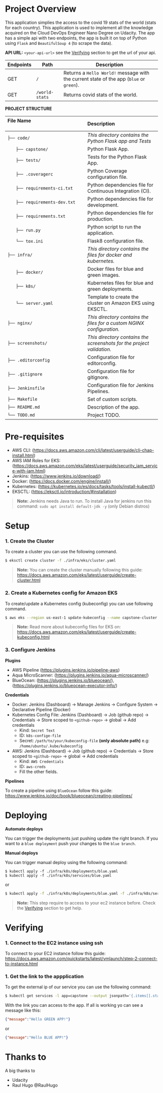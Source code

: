 # Project Overview

This application simplies the access to the covid 19 stats of the world (stats for each country). 
This application is used to implement all the knowledge acquired on the Cloud DevOps Engineer
Nano Degree on Udacity. The app has a simple api with two endpoints, the app is built it on top of 
Python using `Flask` and `BeautifulSoup 4` (to scrape the data).

**API URL:** `<your-api-url>` see the [Verifying](#verifying) section to get the url of your api.

| Endpoints | Path           | Description                                                                             |
| --------- | -------------- | --------------------------------------------------------------------------------------- |
| GET       | `/`            | Returns a `Hello World!` message with the current state of the app (`blue` or `green`). |
| GET       | `/world-stats` | Returns covid stats of the world.                                                       |

**PROJECT STRUCTURE**

| File Name 　　　　　　　　　　　　　　 | Description 　　　　　　　                                                     |
| :------------------------------------- | :-------------------------------------------------------------------- |
| `├── code/`                            | _This directory contains the Python Flask app and Tests_              |
| `　　├── capstone/`                     | Python Flask App.                                                     |
| `　　├── tests/`                        | Tests for the Python Flask App.                                       |
| `　　├── .coveragerc`                   | Python Coverage configuration file.                                   |
| `　　├── requirements-ci.txt`           | Python dependencies file for Continuous Integration (CI).             |
| `　　├── requirements-dev.txt`          | Python dependencies file for development.                             |
| `　　├── requirements.txt`              | Python dependencies file for production.                              |
| `　　├── run.py`                        | Python script to run the application.                                 |
| `　　└── tox.ini`                       | Flask8 configuration file.                                            |
| `├── infra/`                           | _This directory contains the files for docker and kubernetes._        |
| `　　├── docker/`                       | Docker files for blue and green images.                               |
| `　　├── k8s/`                          | Kubernetes files for blue and green deployments.                      |
| `　　└── server.yaml`                   | Template to create the cluster on Amazon EKS using EKSCTL.            |
| `├── nginx/`                           | _This directory contains the files for a custom NGINX configuration._ |
| `├── screenshots/`                     | _This directory contains the screenshots for the project validation._ |
| `├── .editorconfig`                    | Configuration file for editorconfig.                                  |
| `├── .gitignore`                       | Configuration file for gitignore.                                     |
| `├── Jenkinsfile`                      | Configuration file for Jenkins Pipelines.                             |
| `├── Makefile`                         | Set of custom scripts.                                                |
| `├── README.md`                        | Description of the app.                                               |
| `└── TODO.md`                          | Project TODO.                                                         |


# Pre-requisites

-   AWS CLI: (https://docs.aws.amazon.com/cli/latest/userguide/cli-chap-install.html)
-   AWS IAM Roles for EKS: (https://docs.aws.amazon.com/eks/latest/userguide/security_iam_service-with-iam.html)
-   Jenkins: (https://www.jenkins.io/download/)
-   Docker: (https://docs.docker.com/engine/install/)
-   Kubernetes: (https://kubernetes.io/es/docs/tasks/tools/install-kubectl/)
-   EKSCTL: (https://eksctl.io/introduction/#installation)

> **Note:** Jenkins needs Java to run. To install Java for jenkins run this 
> command: `sudo apt install default-jdk -y` (only Debian distros)


# Setup

### 1. Create the Cluster

To create a cluster you can use the following command.

```sh
$ eksctl create cluster -f ./infra/eks/cluster.yaml
```

> **Note:** You can create the cluster manually following this guide: 
> https://docs.aws.amazon.com/eks/latest/userguide/create-cluster.html

### 2. Create a Kubernetes config for Amazon EKS

To create/update a Kubernetes config (kubeconfig) you can use following command.

```sh
$ aws eks --region us-east-1 update-kubeconfig --name capstone-cluster
```

> **Note:** Read more about kubeconfig files for EKS on: https://docs.aws.amazon.com/eks/latest/userguide/create-kubeconfig.html

### 3. Configure Jenkins

**Plugins**

-   AWS Pipeline (https://plugins.jenkins.io/pipeline-aws)
-   Aqua MicroScanner: (https://plugins.jenkins.io/aqua-microscanner/)
-   BlueOcean: (https://plugins.jenkins.io/blueocean/), (https://plugins.jenkins.io/blueocean-executor-info/)

**Credentials**

-   Docker: Jenkins (Dashboard) -> Manage Jenkins -> Configure System -> Declarative Pipeline (Docker)
-   Kubernetes Config File: Jenkins (Dashboard) -> Job (github repo) -> Credentials -> Store scoped to `<github-repo>` -> global -> Add credentials
    -   Kind: `Secret Text`
    -   ID: `k8s-confige-file`
    -   Secret: `/path/to/your/kubeconfig-file` **(only absolute path)** e.g: `/home/ubuntu/.kube/kubeconfig`
-   AWS: Jenkins (Dashboard) -> Job (github repo) -> Credentials -> Store scoped to `<github-repo>` -> global -> Add credentials
    -   Kind: `AWS Credentials`
    -   ID: `aws-creds`
    -   Fill the other fields.

**Pipelines** 

To create a pipeline using `BlueOcean` follow this guide: https://www.jenkins.io/doc/book/blueocean/creating-pipelines/

# Deploying

**Automate deploys**

You can trigger the deployments just pushing update the right branch. If you want to a `blue deployment` push your
changes to the `blue branch`.

**Manual deploys**

You can trigger manual deploy using the following command: 

```
$ kubectl apply -f ./infra/k8s/deployments/blue.yaml
$ kubectl apply -f ./infra/k8s/services/blue.yaml
```
or

```sh
$ kubectl apply -f ./infra/k8s/deployments/blue.yaml -f ./infra/k8s/services/blue.yaml
```

> **Note:** This step require to access to your ec2 instance before. 
> Check the [Verifying](#verifying) section to get help.

# Verifying

### 1. Connect to the EC2 instance using ssh

To connect to your EC2 instance follow this guide: https://docs.aws.amazon.com/quickstarts/latest/vmlaunch/step-2-connect-to-instance.html

### 1. Get the link to the appplication

To get the external ip of our service you can use the following command:

```sh
$ kubectl get services -l app=capstone --output jsonpath='{.items[].status.loadBalancer.ingress[].hostname}'
```

With the link you can access to the app. If all is working yo can see a message like this:

```json
{"message":"Hello GREEN APP!"}
```
or
```json
{"message":"Hello BLUE APP!"}
```

# Thanks to

A big thanks to 

* Udacity
* Raul Hugo @RaulHugo
